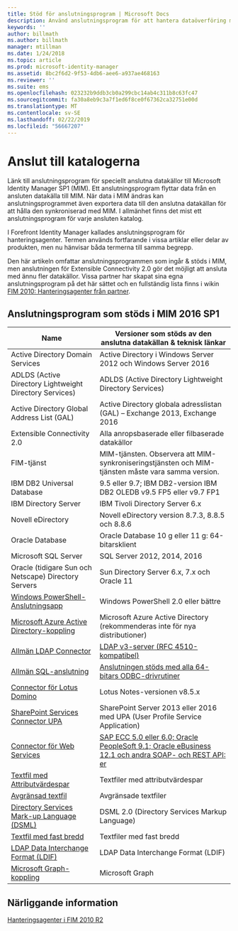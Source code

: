 ```yaml
---
title: Stöd för anslutningsprogram | Microsoft Docs
description: Använd anslutningsprogram för att hantera dataöverföring mellan MIM och dina anslutna datakällor.
keywords: ''
author: billmath
ms.author: billmath
manager: mtillman
ms.date: 1/24/2018
ms.topic: article
ms.prod: microsoft-identity-manager
ms.assetid: 8bc2f6d2-9f53-4db6-aee6-a937ae468163
ms.reviewer: ''
ms.suite: ems
ms.openlocfilehash: 023232b9ddb3cb0a299cbc14ab4c311b8c63fc47
ms.sourcegitcommit: fa30a8eb9c3a7f1ed6f8ce0f67362ca32751e00d
ms.translationtype: MT
ms.contentlocale: sv-SE
ms.lasthandoff: 02/22/2019
ms.locfileid: "56667207"
---
```

# <a name="connect-to-your-directories"></a>Anslut till katalogerna

Länk till anslutningsprogram för speciellt anslutna datakällor till Microsoft Identity Manager SP1 (MIM). Ett anslutningsprogram flyttar data från en ansluten datakälla till MIM. När data i MIM ändras kan anslutningsprogrammet även exportera data till den anslutna datakällan för att hålla den synkroniserad med MIM. I allmänhet finns det mist ett anslutningsprogram för varje ansluten katalog.

I Forefront Identity Manager kallades anslutningsprogram för hanteringsagenter. Termen används fortfarande i vissa artiklar eller delar av produkten, men nu hänvisar båda termerna till samma begrepp.

Den här artikeln omfattar anslutningsprogrammen som ingår & stöds i MIM, men anslutningen för Extensible Connectivity 2.0 gör det möjligt att ansluta med ännu fler datakällor. Vissa partner har skapat sina egna anslutningsprogram på det här sättet och en fullständig lista finns i wikin [FIM 2010: Hanteringsagenter från partner](http://social.technet.microsoft.com/wiki/contents/articles/1589.fim-2010-management-agents-from-partners.aspx).

## <a name="supported-connectors-in-mim-2016-sp1"></a>Anslutningsprogram som stöds i MIM 2016 SP1

| Name | Versioner som stöds av den anslutna datakällan & teknisk länkar |
| ---- | ----------------------------------------------- |
| Active Directory Domain Services | Active Directory i Windows Server 2012 och Windows Server 2016 |
| ADLDS (Active Directory Lightweight Directory Services) | ADLDS (Active Directory Lightweight Directory Services) |
| Active Directory Global Address List (GAL) | Active Directory globala adresslistan (GAL) – Exchange 2013, Exchange 2016 |
| Extensible Connectivity 2.0 | Alla anropsbaserade eller filbaserade datakällor |
| FIM-tjänst | MIM-tjänsten. Observera att MIM-synkroniseringstjänsten och MIM-tjänsten måste vara samma version. |
| IBM DB2 Universal Database | 9.5 eller 9.7; IBM DB2-version IBM DB2 OLEDB v9.5 FP5 eller v9.7 FP1 |
| IBM Directory Server | IBM Tivoli Directory Server 6.x |
| Novell eDirectory | Novell eDirectory version 8.7.3, 8.8.5 och 8.8.6 |
| Oracle Database | Oracle Database 10 g eller 11 g: 64-bitarsklient |
| Microsoft SQL Server | SQL Server 2012, 2014, 2016 |
| Oracle (tidigare Sun och Netscape) Directory Servers | Sun Directory Server 6.x, 7.x och Oracle 11 |
| [Windows PowerShell-Anslutningsapp](https://msdn.microsoft.com/library/dn640417.aspx) | Windows PowerShell 2.0 eller bättre |
| [Microsoft Azure Active Directory-koppling](https://msdn.microsoft.com/library/dn511001.aspx) | Microsoft Azure Active Directory (rekommenderas inte för nya distributioner) |
| [Allmän LDAP Connector](https://msdn.microsoft.com/library/dn510997.aspx) | [LDAP v3-server (RFC 4510-kompatibel)](https://docs.microsoft.com/azure/active-directory/connect/active-directory-aadconnectsync-connector-genericldap) |
| [Allmän SQL-anslutning](./reference/microsoft-identity-manager-2016-connector-genericsql.md) | [Anslutningen stöds med alla 64-bitars ODBC-drivrutiner](https://docs.microsoft.com/azure/active-directory/connect/active-directory-aadconnectsync-connector-genericsql.md) |
| [Connector för Lotus Domino](https://msdn.microsoft.com/library/hh859750.aspx) | Lotus Notes-versionen v8.5.x |
| [SharePoint Services Connector UPA](https://msdn.microsoft.com/library/dn511003.aspx) | SharePoint Server 2013 eller 2016 med UPA (User Profile Service Application) |
| [Connector för Web Services](https://www.microsoft.com/en-us/download/details.aspx?id=51495) | [SAP ECC 5.0 eller 6.0; Oracle PeopleSoft 9.1; Oracle eBusiness 12.1 och andra SOAP- och REST API: er](https://docs.microsoft.com/microsoft-identity-manager/reference/microsoft-identity-manager-2016-ma-ws) |
| [Textfil med Attributvärdespar](https://technet.microsoft.com/library/cc708644(v=ws.10).aspx) | Textfiler med attributvärdespar |
| [Avgränsad textfil](https://technet.microsoft.com/library/cc720612(v=ws.10).aspx) | Avgränsade textfiler |
| [Directory Services Mark-up Language (DSML)](https://technet.microsoft.com/library/cc720660(v=ws.10).aspx) | DSML 2.0 (Directory Services Markup Language) |
| [Textfil med fast bredd](https://technet.microsoft.com/library/cc720633(v=ws.10).aspx) | Textfiler med fast bredd |
| [LDAP Data Interchange Format (LDIF)](https://technet.microsoft.com/library/cc708662(v=ws.10).aspx) | LDAP Data Interchange Format (LDIF) |
| [Microsoft Graph-koppling](microsoft-identity-manager-2016-connector-graph.md) | Microsoft Graph |

## <a name="related-topics"></a>Närliggande information

[Hanteringsagenter i FIM 2010 R2](https://technet.microsoft.com/library/jj133885.aspx)
